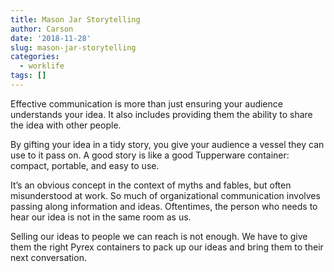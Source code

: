 ```yaml
---
title: Mason Jar Storytelling
author: Carson
date: '2018-11-28'
slug: mason-jar-storytelling
categories:
  - worklife
tags: []
---
```

Effective communication is more than just ensuring your audience understands your idea. It also includes providing them the ability to share the idea with other people.

By gifting your idea in a tidy story, you give your audience a vessel they can use to it pass on. A good story is like a good Tupperware container: compact, portable, and easy to use.

It’s an obvious concept in the context of myths and fables, but often misunderstood at work. So much of organizational communication involves passing along information and ideas. Oftentimes, the person who needs to hear our idea is not in the same room as us.

Selling our ideas to people we can reach is not enough. We have to give them the right Pyrex containers to pack up our ideas and bring them to their next conversation.